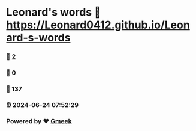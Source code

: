 # Leonard's words :link: https://Leonard0412.github.io/Leonard-s-words 
### :page_facing_up: [2](https://Leonard0412.github.io/Leonard-s-words/tag.html) 
### :speech_balloon: 0 
### :hibiscus: 137 
### :alarm_clock: 2024-06-24 07:52:29 
### Powered by :heart: [Gmeek](https://github.com/Meekdai/Gmeek)
